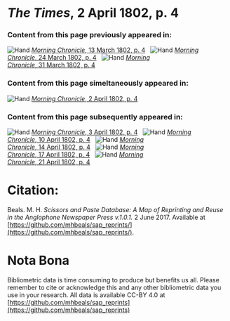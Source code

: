 # *The Times*, 2 April 1802, p. 4  
  
### Content from this page previously appeared in:  
![Hand](http://scissorsandpaste.net/wp-content/uploads/2017/06/smallhandpointer.png) [*Morning Chronicle*, 13 March 1802, p. 4](https://mhbeals.github.io/sap_html/Morning-Chronicle/Morning-Chronicle-13-March-1802-p-4)  
![Hand](http://scissorsandpaste.net/wp-content/uploads/2017/06/smallhandpointer.png) [*Morning Chronicle*, 24 March 1802, p. 4](https://mhbeals.github.io/sap_html/Morning-Chronicle/Morning-Chronicle-24-March-1802-p-4)  
![Hand](http://scissorsandpaste.net/wp-content/uploads/2017/06/smallhandpointer.png) [*Morning Chronicle*, 31 March 1802, p. 4](https://mhbeals.github.io/sap_html/Morning-Chronicle/Morning-Chronicle-31-March-1802-p-4)  
  
### Content from this page simeltaneously appeared in:  
![Hand](http://scissorsandpaste.net/wp-content/uploads/2017/06/smallhandpointer.png) [*Morning Chronicle*, 2 April 1802, p. 4](https://mhbeals.github.io/sap_html/Morning-Chronicle/Morning-Chronicle-2-April-1802-p-4)  
  
### Content from this page subsequently appeared in:  
![Hand](http://scissorsandpaste.net/wp-content/uploads/2017/06/smallhandpointer.png) [*Morning Chronicle*, 3 April 1802, p. 4](https://mhbeals.github.io/sap_html/Morning-Chronicle/Morning-Chronicle-3-April-1802-p-4)  
![Hand](http://scissorsandpaste.net/wp-content/uploads/2017/06/smallhandpointer.png) [*Morning Chronicle*, 10 April 1802, p. 4](https://mhbeals.github.io/sap_html/Morning-Chronicle/Morning-Chronicle-10-April-1802-p-4)  
![Hand](http://scissorsandpaste.net/wp-content/uploads/2017/06/smallhandpointer.png) [*Morning Chronicle*, 14 April 1802, p. 4](https://mhbeals.github.io/sap_html/Morning-Chronicle/Morning-Chronicle-14-April-1802-p-4)  
![Hand](http://scissorsandpaste.net/wp-content/uploads/2017/06/smallhandpointer.png) [*Morning Chronicle*, 17 April 1802, p. 4](https://mhbeals.github.io/sap_html/Morning-Chronicle/Morning-Chronicle-17-April-1802-p-4)  
![Hand](http://scissorsandpaste.net/wp-content/uploads/2017/06/smallhandpointer.png) [*Morning Chronicle*, 21 April 1802, p. 4](https://mhbeals.github.io/sap_html/Morning-Chronicle/Morning-Chronicle-21-April-1802-p-4)  


# Citation: 

Beals. M. H. *Scissors and Paste Database: A Map of Reprinting and Reuse in the Anglophone Newspaper Press v.1.0.1.* 2 June 2017. Available at [https://github.com/mhbeals/sap_reprints/](https://github.com/mhbeals/sap_reprints/). 

# Nota Bona

Bibliometric data is time consuming to produce but benefits us all. Please remember to cite or acknowledge this and any other bibliometric data you use in your research. All data is available CC-BY 4.0 at [https://github.com/mhbeals/sap_reprints](https://github.com/mhbeals/sap_reprints)